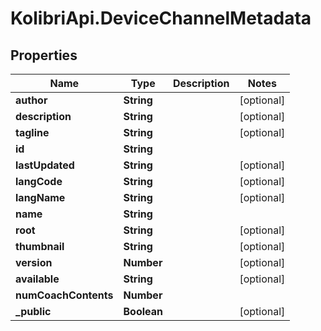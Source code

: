 # KolibriApi.DeviceChannelMetadata

## Properties
Name | Type | Description | Notes
------------ | ------------- | ------------- | -------------
**author** | **String** |  | [optional] 
**description** | **String** |  | [optional] 
**tagline** | **String** |  | [optional] 
**id** | **String** |  | 
**lastUpdated** | **String** |  | [optional] 
**langCode** | **String** |  | [optional] 
**langName** | **String** |  | [optional] 
**name** | **String** |  | 
**root** | **String** |  | [optional] 
**thumbnail** | **String** |  | [optional] 
**version** | **Number** |  | [optional] 
**available** | **String** |  | [optional] 
**numCoachContents** | **Number** |  | 
**_public** | **Boolean** |  | [optional] 


